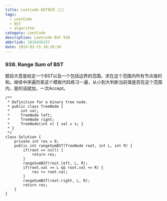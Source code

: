 ```yaml
---
title: Leetcode BST系列（二）
tags:
  - LeetCode
  - BST
  - algorithm
category: LeetCode
description: Leetcode BST 938
abbrlink: 1816435257
date: 2019-03-15 10:20:50
---
```


### 938. Range Sum of BST
题目大意是给定一个BST以及一个包括边界的范围，求在这个范围内所有节点值的和。继续中序遍历拿这个模板代码练习一遍，从小到大判断当前值是否在这个范围内，是的话就加，一次Accept。
```
/**
 * Definition for a binary tree node.
 * public class TreeNode {
 *     int val;
 *     TreeNode left;
 *     TreeNode right;
 *     TreeNode(int x) { val = x; }
 * }
 */
class Solution {
    private int res = 0;
    public int rangeSumBST(TreeNode root, int L, int R) {
        if(root == null) {
            return res;
        }
        rangeSumBST(root.left, L, R);
        if(root.val >= L && root.val <= R) {
            res += root.val;
        }
        rangeSumBST(root.right, L, R);
        return res;
    }
}
```
